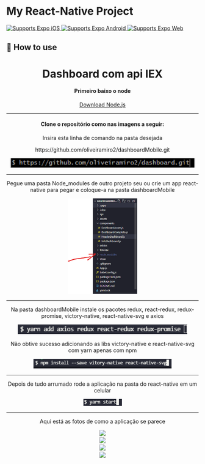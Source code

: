 # My React-Native Project

<p>
  <!-- iOS -->
  <a href="https://itunes.apple.com/app/apple-store/id982107779">
    <img alt="Supports Expo iOS" longdesc="Supports Expo iOS" src="https://img.shields.io/badge/iOS-4630EB.svg?style=flat-square&logo=APPLE&labelColor=999999&logoColor=fff" />
  </a>
  <!-- Android -->
  <a href="https://play.google.com/store/apps/details?id=host.exp.exponent&referrer=blankexample">
    <img alt="Supports Expo Android" longdesc="Supports Expo Android" src="https://img.shields.io/badge/Android-4630EB.svg?style=flat-square&logo=ANDROID&labelColor=A4C639&logoColor=fff" />
  </a>
  <!-- Web -->
  <a href="https://docs.expo.io/workflow/web/">
    <img alt="Supports Expo Web" longdesc="Supports Expo Web" src="https://img.shields.io/badge/web-4630EB.svg?style=flat-square&logo=GOOGLE-CHROME&labelColor=4285F4&logoColor=fff" />
  </a>
</p>

## 🚀 How to use

<div align='center'>
    <h1>Dashboard com api IEX</h1>
    <h4>Primeiro baixo o node</h4>
    <a href='https://nodejs.org/pt-br/download/'> Download Node.js </a>
    <hr />
    <h4>Clone o repositório como nas imagens a seguir: </h4>
    <p>Insira esta linha de comando na pasta desejada</p>	
    <p>https://github.com/oliveiramiro2/dashboardMobile.git</p>
    <img src='https://github.com/oliveiramiro2/dashboard/blob/main/imgsReadMe/download.png?raw=true' height='25' />
    <br /><hr />
    <p>Pegue uma pasta Node_modules de outro projeto seu ou crie um app react-native para pegar e coloque-a na pasta dashboardMobile</p>
    <img src='https://github.com/oliveiramiro2/dashboardMobile/blob/main/fotosEx/nodeModules.png?raw=true' height='250' />
    <br /><hr />
    <p>Na pasta dashboardMobile instale os pacotes redux, react-redux, redux-promise, victory-native, react-native-svg e axios</p>  
    <img src='https://github.com/oliveiramiro2/dashboardMobile/blob/main/fotosEx/yarnPacks.png?raw=true' height='25' />
    <p>Não obtive sucesso adicionando as libs victory-native e react-native-svg com yarn apenas com npm</p>
    <img src='https://github.com/oliveiramiro2/dashboardMobile/blob/main/fotosEx/npmPacks.png?raw=true' height='25' />
    <br /><hr />
    <p>Depois de tudo arrumado rode a aplicação na pasta do react-native em um celular</p>
        <img src='https://github.com/oliveiramiro2/dashboardMobile/blob/main/fotosEx/start.png?raw=true' />
    <br /><hr />
    <p>Aqui está as fotos de como a aplicação se parece</p>
    <img src='https://github.com/oliveiramiro2/dashboardMobile/blob/main/imgsReadMe/pag1.jpeg?raw=true' height='350' />
    <br />
    <img src='https://github.com/oliveiramiro2/dashboardMobile/blob/main/imgsReadMe/pag2.jpeg?raw=true' height='350' />
    <br />
    <img src='https://github.com/oliveiramiro2/dashboardMobile/blob/main/imgsReadMe/pag3.jpeg?raw=true' height='350' />
    <br />
    <img src='https://github.com/oliveiramiro2/dashboardMobile/blob/main/imgsReadMe/pag4.jpeg?raw=true' height='350' />
    <br />
</div>